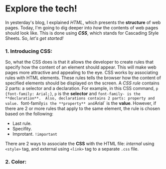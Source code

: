 # Explore the tech!
In yesterday's blog, I explained _HTML_, which presents the **structure** of web pages. Today, I'm going to dig deeper into _how_ the contents of web pages should look like. This is done using ***CSS***, which stands for Cascading Style Sheets. 
So, _let's get started!_

### 1. Introducing CSS:
So, what the CSS does is that it allows the developer to create rules that specify how the content of an element should appear. This will make web pages more attractive and appealing to the eye.
CSS works by associating rules with HTML elements. These rules tells the browser how the content of specified elements should be displayed on the screen. A _CSS rule_
contains 2 parts: a selector and a declaration. For example, in this CSS command, `p {font-family: Arial;}`, `p` is the **selector** and `font-family- is the **declaration**. 
Also, declarations contains 2 parts: property and value. `font-family` is the **property** and `Arial` is the **value**.
However, if there are 2 or more rules that apply to the same element, the rule is chosen based on the following:
* Last rule.
* Specifity.
* Improtant. `!important`

There are 2 ways to associate the **CSS** with the HTML file: _internal_ using `<style>` tag, and external using `<link>` tag to a separate `.css` file.


### 2. Color:
